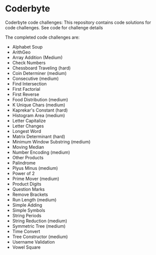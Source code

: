 # Coderbyte
Coderbyte code challenges: This repository contains code solutions for code challenges.  See code for challenge details

The completed code challenges are:
 - Alphabet Soup
 - ArithGeo
 - Array Addition (Medium)
 - Check Numbers
 - Chessboard Traveling (hard)
 - Coin Determiner (medium)
 - Consecutive (medium)
 - Find Intersection
 - First Factorial
 - First Reverse
 - Food Distribution (medium)
 - K Unique Chars (medium)
 - Kaprekar's Constant (hard)
 - Histogram Area (medium)
 - Letter Capitalize
 - Letter Changes
 - Longest Word
 - Matrix Determinant (hard)
 - Minimum Window Substring (medium)
 - Moving Median
 - Number Encoding (medium)
 - Other Products
 - Palindrome
 - Plyus Minus (medium)
 - Power of 2
 - Prime Mover (medium)
 - Product Digits
 - Question Marks
 - Remove Brackets
 - Run Length (medium)
 - Simple Adding
 - Simple Symbols
 - String Periods
 - String Reduction (medium)
 - Symmetric Tree (medium)
 - Time Convert
 - Tree Constructor (medium)
 - Username Validation
 - Vowel Square
